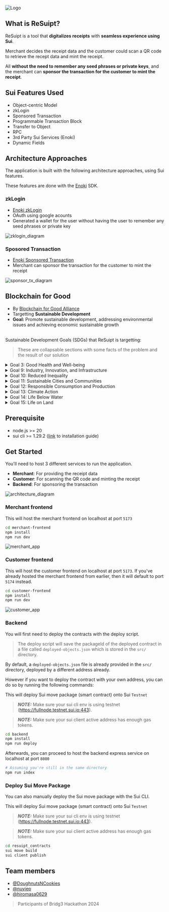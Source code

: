![Logo](./readme/textLogo.png)

## What is ReSuipt?

ReSuipt is a tool that **digitalizes receipts** with **seamless experience using Sui**.

Merchant decides the receipt data and the customer could scan a QR code to retrieve the recept data and mint the receipt.

All **without the need to remember any seed phrases or private keys**, and the merchant can **sponsor the transaction for the customer to mint the receipt**.

## Sui Features Used

- Object-centric Model
- zkLogin
- Sponsored Transaction
- Programmable Transaction Block
- Transfer to Object
- RPC
- 3rd Party Sui Services (Enoki)
- Dynamic Fields

## Architecture Approaches

The application is built with the following architecture approaches, using Sui features.

These features are done with the [Enoki](https://docs.enoki.mystenlabs.com/ts-sdk/overview) SDK.

### zkLogin

- [Enoki zkLogin](https://docs.enoki.mystenlabs.com/ts-sdk/examples)
- OAuth using google acounts
- Generated a wallet for the user without having the user to remember any seed phrases or private key

![zklogin_diagram](./readme/zklogin_diagram.png)

### Sposored Transaction

- [Enoki Sponsored Transaction](https://docs.enoki.mystenlabs.com/ts-sdk/sponsored-transactions)
- Merchant can sponsor the transaction for the customer to mint the receipt

![sponsor_tx_diagram](./readme/sponsor_tx_diagram.png)

## Blockchain for Good

- By [Blockchain for Good Alliance](https://www.blockchainforgood.xyz)
- Targetting <b>Sustainable Development</b></br>
- <b>Goal:</b> Promote sustainable development, addressing environmental issues and achieving economic sustainable growth <br><br>

Sustainable Development Goals (SDGs) that ReSuipt is targetting:

> These are collapsable sections with some facts of the problem and the result of our solution

<details>
<summary>Goal 3: Good Health and Well-being</summary>
<b>Problem</b>:
<br>
93% of paper receipts are made from thermal paper, coated with toxins (BPA/BPS)
<br>
<br>
These are dangerous to reproductive systems in humans. Meaning high risk to pregnant, nursing women, infants, toddlers
<br>
<br>

<b>Result</b>:
By digitalizing receipts, we can reduce the use of thermal paper and reduce the risk of exposure to BPA/BPS

</details>
<details>
	<summary>Goal 9: Industry, Innovation, and Infrastructure</summary>
</details>
<details>
	<summary>Goal 10: Reduced Inequality</summary>
</details>
<details>
	<summary>Goal 11: Sustainable Cities and Communities</summary>
</details>
<details>
	<summary>Goal 12: Responsible Consumption and Production</summary>
</details>
<details>
	<summary>Goal 13: Climate Action</summary>
</details>
<details>
	<summary>Goal 14: Life Below Water</summary>
</details>
<details>
	<summary>Goal 15: Life on Land</summary>
</details>

## Prerequisite

- node.js >= 20
- sui cli >= 1.29.2 ([link](https://docs.sui.io/guides/developer/getting-started/sui-install) to installation guide)

## Get Started

You'll need to host 3 different services to run the application.

- <b>Merchant</b>: For providing the receipt data
- <b>Customer</b>: For scanning the QR code and minting the receipt
- <b>Backend</b>: For sponsoring the transaction

![architecture_diagram](./readme/app_diagram.png)

### Merchant frontend

This will host the merchant frontend on localhost at port `5173`

```bash
cd merchant-frontend
npm install
npm run dev
```

![merchant_app](./readme/merchant_app.png)

### Customer frontend

This will host the customer frontend on localhost at port `5173`. If you've already hosted the merchant frontend from earlier, then it will default to port `5174` instead.

```bash
cd customer-frontend
npm install
npm run dev
```

![customer_app](./readme/customer_app.png)

### Backend

You will first need to deploy the contracts with the deploy script.

> The deploy script will save the packageId of the deployed contract in a file called `deployed-objects.json` which is stored in the `src/` directory.

By default, a `deployed-objects.json` file is already provided in the `src/` directory, deployed by a different address already.

However if you want to deploy the contract with your own address, you can do so by running the following commands:

This will deploy Sui move package (smart contract) onto Sui `Testnet`

> **_NOTE:_** Make sure your sui cli env is using testnet (https://fullnode.testnet.sui.io:443).

> **_NOTE:_** Make sure your sui client active address has enough gas tokens.

```bash
cd backend
npm install
npm run deploy
```

Afterwards, you can proceed to host the backend express service on localhost at port `8080`

```bash
# Assuming you're still in the same directory
npm run index
```

### Deploy Sui Move Package

You can also manually deploy the Sui move package with the Sui CLI.

This will deploy Sui move package (smart contract) onto Sui `Testnet`

> **_NOTE:_** Make sure your sui cli env is using testnet (https://fullnode.testnet.sui.io:443).

> **_NOTE:_** Make sure your sui client active address has enough gas tokens.

```bash
cd resuipt_contracts
sui move build
sui client publish
```

## Team members

- [@DoughnutsNCookies](https://www.github.com/DoughnutsNCookies)
- [@nuyiep](https://www.github.com/nuyiep)
- [@hiromasa0629](https://www.github.com/hiromasa0629)

> Participants of Bridg3 Hackathon 2024
